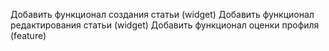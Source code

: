Добавить функционал создания статьи (widget)
Добавить функционал редактирования статьи (widget)
Добавить функционал оценки профиля (feature)
